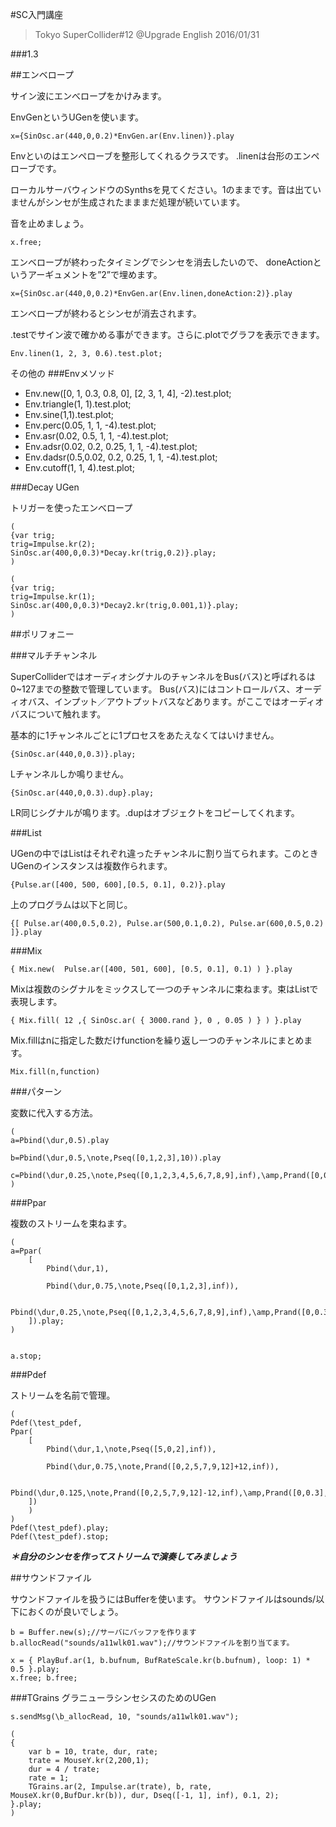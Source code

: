 #SC入門講座
>Tokyo SuperCollider#12 @Upgrade English 2016/01/31

###1.3




##エンベロープ


サイン波にエンべロープをかけみます。

EnvGenというUGenを使います。

```
x={SinOsc.ar(440,0,0.2)*EnvGen.ar(Env.linen)}.play
```

Envといのはエンペローブを整形してくれるクラスです。
.linenは台形のエンペローブです。

ローカルサーバウィンドウのSynthsを見てください。1のままです。音は出ていませんがシンセが生成されたまままだ処理が続いています。

音を止めましょう。

```
x.free;
```

エンベロープが終わったタイミングでシンセを消去したいので、
doneActionというアーギュメントを”2”で埋めます。

```
x={SinOsc.ar(440,0,0.2)*EnvGen.ar(Env.linen,doneAction:2)}.play
```

エンベロープが終わるとシンセが消去されます。






.testでサイン波で確かめる事ができます。さらに.plotでグラフを表示できます。

```
Env.linen(1, 2, 3, 0.6).test.plot;
```

その他の
###Envメソッド
- Env.new([0, 1, 0.3, 0.8, 0], [2, 3, 1, 4], -2).test.plot;
- Env.triangle(1, 1).test.plot;
- Env.sine(1,1).test.plot;
- Env.perc(0.05, 1, 1, -4).test.plot;
- Env.asr(0.02, 0.5, 1, 1, -4).test.plot;
- Env.adsr(0.02, 0.2, 0.25, 1, 1, -4).test.plot;
- Env.dadsr(0.5,0.02, 0.2, 0.25, 1, 1, -4).test.plot;
- Env.cutoff(1, 1, 4).test.plot;



###Decay UGen

トリガーを使ったエンべロープ

```
(
{var trig;
trig=Impulse.kr(2);
SinOsc.ar(400,0,0.3)*Decay.kr(trig,0.2)}.play;
)
```

```
(
{var trig;
trig=Impulse.kr(1);
SinOsc.ar(400,0,0.3)*Decay2.kr(trig,0.001,1)}.play;
)
```

##ポリフォニー

###マルチチャンネル


SuperColliderではオーディオシグナルのチャンネルをBus(バス)と呼ばれるは0~127までの整数で管理しています。
Bus(バス)にはコントロールバス、オーディオバス、インプット／アウトプットバスなどあります。がここではオーディオバスについて触れます。


基本的に1チャンネルごとに1プロセスをあたえなくてはいけません。

```
{SinOsc.ar(440,0,0.3)}.play;
```

Lチャンネルしか鳴りません。


```
{SinOsc.ar(440,0,0.3).dup}.play;
```

LR同じシグナルが鳴ります。.dupはオブジェクトをコピーしてくれます。



###List

UGenの中ではListはそれぞれ違ったチャンネルに割り当てられます。このときUGenのインスタンスは複数作られます。

```
{Pulse.ar([400, 500, 600],[0.5, 0.1], 0.2)}.play
```

上のプログラムは以下と同じ。

```
{[ Pulse.ar(400,0.5,0.2), Pulse.ar(500,0.1,0.2), Pulse.ar(600,0.5,0.2) ]}.play
```

###Mix

```
{ Mix.new(  Pulse.ar([400, 501, 600], [0.5, 0.1], 0.1) ) }.play
```

Mixは複数のシグナルをミックスして一つのチャンネルに束ねます。束はListで表現します。

```
{ Mix.fill( 12 ,{ SinOsc.ar( { 3000.rand }, 0 , 0.05 ) } ) }.play
```

Mix.fillはnに指定した数だけfunctionを繰り返し一つのチャンネルにまとめます。


```
Mix.fill(n,function)
```


###パターン

変数に代入する方法。

```
(
a=Pbind(\dur,0.5).play

b=Pbind(\dur,0.5,\note,Pseq([0,1,2,3],10)).play

c=Pbind(\dur,0.25,\note,Pseq([0,1,2,3,4,5,6,7,8,9],inf),\amp,Prand([0,0.3],inf)).play
)
```

###Ppar

複数のストリームを束ねます。

```
(
a=Ppar(
	[
		Pbind(\dur,1),

		Pbind(\dur,0.75,\note,Pseq([0,1,2,3],inf)),

		Pbind(\dur,0.25,\note,Pseq([0,1,2,3,4,5,6,7,8,9],inf),\amp,Prand([0,0.3],inf))
	]).play;
)


a.stop;
```




###Pdef

ストリームを名前で管理。

```
(
Pdef(\test_pdef,
Ppar(
	[
		Pbind(\dur,1,\note,Pseq([5,0,2],inf)),

		Pbind(\dur,0.75,\note,Prand([0,2,5,7,9,12]+12,inf)),

		Pbind(\dur,0.125,\note,Prand([0,2,5,7,9,12]-12,inf),\amp,Prand([0,0.3],inf))
	])
	)
)
Pdef(\test_pdef).play;
Pdef(\test_pdef).stop;
```



***＊自分のシンセを作ってストリームで演奏してみましょう***


##サウンドファイル


サウンドファイルを扱うにはBufferを使います。
サウンドファイルはsounds/以下におくのが良いでしょう。

```
b = Buffer.new(s);//サーバにバッファを作ります
b.allocRead("sounds/a11wlk01.wav");//サウンドファイルを割り当てます。

x = { PlayBuf.ar(1, b.bufnum, BufRateScale.kr(b.bufnum), loop: 1) * 0.5 }.play;
x.free; b.free;
```






###TGrains
グラニューラシンセシスのためのUGen


```
s.sendMsg(\b_allocRead, 10, "sounds/a11wlk01.wav");
```


```
(
{
	var b = 10, trate, dur, rate;
	trate = MouseY.kr(2,200,1);
	dur = 4 / trate;
	rate = 1;
	TGrains.ar(2, Impulse.ar(trate), b, rate, MouseX.kr(0,BufDur.kr(b)), dur, Dseq([-1, 1], inf), 0.1, 2);
}.play;
)
```
